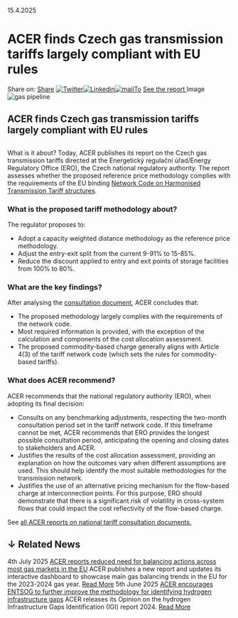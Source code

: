 15.4.2025
# ACER finds Czech gas transmission tariffs largely compliant with EU rules
Share on: [Share](https://www.addtoany.com/share#url=https%3A%2F%2Fwww.acer.europa.eu%2Fnews%2Facer-finds-czech-gas-transmission-tariffs-largely-compliant-eu-rules&title=ACER%20finds%20Czech%20gas%20transmission%20tariffs%20largely%20compliant%20with%20EU%20rules)
[![Twitter](https://www.acer.europa.eu/sites/default/files/bluesky.svg)](https://www.acer.europa.eu/#bluesky)[![Linkedin](https://www.acer.europa.eu/sites/default/files/linkedin.svg)](https://www.acer.europa.eu/#linkedin)[![mailTo](https://www.acer.europa.eu/sites/default/files/copy-url.png)](https://www.acer.europa.eu/#copy_link)
[See the report ](https://www.acer.europa.eu/sites/default/files/documents/Publications/ACER-Gas-Tariff-Report-Czech-Republic-2025.pdf)
Image
![gas pipeline](https://www.acer.europa.eu/sites/default/files/styles/main_images_news_and_pages_little_/public/2025-04/CZ-gas-pipeline.jpeg?itok=hY3_GiiI)
## ACER finds Czech gas transmission tariffs largely compliant with EU rules
## 
What is it about?
Today, ACER publishes its report on the Czech gas transmission tariffs directed at the Energetický regulační úřad/Energy Regulatory Office (ERO), the Czech national regulatory authority.
The report assesses whether the proposed reference price methodology complies with the requirements of the EU binding [Network Code on Harmonised Transmission Tariff structures](https://www.acer.europa.eu/gas/network-codes/tariffs). 
### **What is the proposed tariff methodology about?**
The regulator proposes to:
  * Adopt a capacity weighted distance methodology as the reference price methodology.
  * Adjust the entry-exit split from the current 9-91% to 15-85%. 
  * Reduce the discount applied to entry and exit points of storage facilities from 100% to 80%.


### **What are the key findings?**
After analysing the [consultation document](https://eru.gov.cz/en/consultation-document-accordance-article-26-commission-regulation-eu-2017460-1), ACER concludes that:
  * The proposed methodology largely complies with the requirements of the network code.
  * Most required information is provided, with the exception of the calculation and components of the cost allocation assessment. 
  * The proposed commodity-based charge generally aligns with Article 4(3) of the tariff network code (which sets the rules for commodity-based tariffs). 


### **What does ACER recommend?**
ACER recommends that the national regulatory authority (ERO), when adopting its final decision:
  * Consults on any benchmarking adjustments, respecting the two-month consultation period set in the tariff network code. If this timeframe cannot be met, ACER recommends that ERO provides the longest possible consultation period, anticipating the opening and closing dates to stakeholders and ACER.
  * Justifies the results of the cost allocation assessment, providing an explanation on how the outcomes vary when different assumptions are used. This should help identify the most suitable methodologies for the transmission network.
  * Justifies the use of an alternative pricing mechanism for the flow-based charge at interconnection points. For this purpose, ERO should demonstrate that there is a significant risk of volatility in cross-system flows that could impact the cost reflectivity of the flow-based charge.


See [all ACER reports on national tariff consultation documents.](https://www.acer.europa.eu/gas/network-codes/tariffs/acer-reports-national-tariff-consultations/acer-analysis-national-tariff-consultation-documents)
## ↓ Related News
4th July 2025 
[ACER reports reduced need for balancing actions across most gas markets in the EU](https://www.acer.europa.eu/news/acer-reports-reduced-need-balancing-actions-across-most-gas-markets-eu)
ACER publishes a new report and updates its interactive dashboard to showcase main gas balancing trends in the EU for the 2023-2024 gas year. 
[Read More](https://www.acer.europa.eu/news/acer-reports-reduced-need-balancing-actions-across-most-gas-markets-eu)
5th June 2025 
[ACER encourages ENTSOG to further improve the methodology for identifying hydrogen infrastructure gaps](https://www.acer.europa.eu/news/acer-encourages-entsog-further-improve-methodology-identifying-hydrogen-infrastructure-gaps)
ACER releases its Opinion on the hydrogen Infrastructure Gaps Identification (IGI) report 2024. 
[Read More](https://www.acer.europa.eu/news/acer-encourages-entsog-further-improve-methodology-identifying-hydrogen-infrastructure-gaps)
[](https://www.acer.europa.eu/news/acer-finds-czech-gas-transmission-tariffs-largely-compliant-eu-rules)
